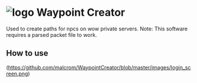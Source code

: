 # ![logo](https://github.com/malcrom/WaypointCreator/blob/master/images/Fire%20Elemental.png) Waypoint Creator

Used to create paths for npcs on wow private servers.
Note: This software requires a parsed packet file to work.

## How to use

(https://github.com/malcrom/WaypointCreator/blob/master/images/login_screen.png)
